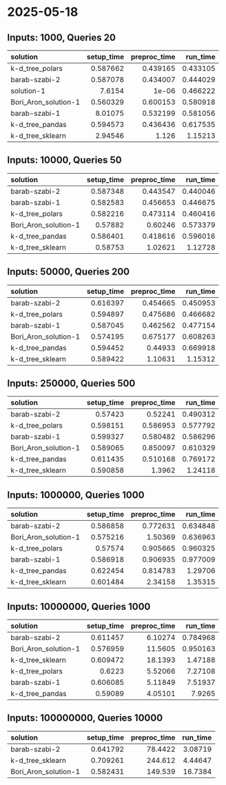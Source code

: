 # 2025-05-18

## Inputs: 1000, Queries 20

| solution             |   setup_time |   preproc_time |   run_time |
|:---------------------|-------------:|---------------:|-----------:|
| k-d_tree_polars      |     0.587662 |       0.439165 |   0.433105 |
| barab-szabi-2        |     0.587078 |       0.434007 |   0.444029 |
| solution-1           |     7.6154   |       1e-06    |   0.466222 |
| Bori_Aron_solution-1 |     0.560329 |       0.600153 |   0.580918 |
| barab-szabi-1        |     8.01075  |       0.532199 |   0.581056 |
| k-d_tree_pandas      |     0.594573 |       0.436436 |   0.617535 |
| k-d_tree_sklearn     |     2.94546  |       1.126    |   1.15213  |

## Inputs: 10000, Queries 50

| solution             |   setup_time |   preproc_time |   run_time |
|:---------------------|-------------:|---------------:|-----------:|
| barab-szabi-2        |     0.587348 |       0.443547 |   0.440046 |
| barab-szabi-1        |     0.582583 |       0.456653 |   0.446675 |
| k-d_tree_polars      |     0.582216 |       0.473114 |   0.460416 |
| Bori_Aron_solution-1 |     0.57882  |       0.60246  |   0.573379 |
| k-d_tree_pandas      |     0.586401 |       0.418616 |   0.596016 |
| k-d_tree_sklearn     |     0.58753  |       1.02621  |   1.12728  |

## Inputs: 50000, Queries 200

| solution             |   setup_time |   preproc_time |   run_time |
|:---------------------|-------------:|---------------:|-----------:|
| barab-szabi-2        |     0.616397 |       0.454665 |   0.450953 |
| k-d_tree_polars      |     0.594897 |       0.475686 |   0.466682 |
| barab-szabi-1        |     0.587045 |       0.462562 |   0.477154 |
| Bori_Aron_solution-1 |     0.574195 |       0.675177 |   0.608263 |
| k-d_tree_pandas      |     0.594452 |       0.44933  |   0.669918 |
| k-d_tree_sklearn     |     0.589422 |       1.10631  |   1.15312  |

## Inputs: 250000, Queries 500

| solution             |   setup_time |   preproc_time |   run_time |
|:---------------------|-------------:|---------------:|-----------:|
| barab-szabi-2        |     0.57423  |       0.52241  |   0.490312 |
| k-d_tree_polars      |     0.598151 |       0.586953 |   0.577792 |
| barab-szabi-1        |     0.599327 |       0.580482 |   0.586296 |
| Bori_Aron_solution-1 |     0.589065 |       0.850097 |   0.610329 |
| k-d_tree_pandas      |     0.611435 |       0.510168 |   0.769172 |
| k-d_tree_sklearn     |     0.590858 |       1.3962   |   1.24118  |

## Inputs: 1000000, Queries 1000

| solution             |   setup_time |   preproc_time |   run_time |
|:---------------------|-------------:|---------------:|-----------:|
| barab-szabi-2        |     0.586858 |       0.772631 |   0.634848 |
| Bori_Aron_solution-1 |     0.575216 |       1.50369  |   0.636963 |
| k-d_tree_polars      |     0.57574  |       0.905665 |   0.960325 |
| barab-szabi-1        |     0.586918 |       0.906935 |   0.977009 |
| k-d_tree_pandas      |     0.622454 |       0.814783 |   1.29706  |
| k-d_tree_sklearn     |     0.601484 |       2.34158  |   1.35315  |

## Inputs: 10000000, Queries 1000

| solution             |   setup_time |   preproc_time |   run_time |
|:---------------------|-------------:|---------------:|-----------:|
| barab-szabi-2        |     0.611457 |        6.10274 |   0.784968 |
| Bori_Aron_solution-1 |     0.576959 |       11.5605  |   0.950163 |
| k-d_tree_sklearn     |     0.609472 |       18.1393  |   1.47188  |
| k-d_tree_polars      |     0.6223   |        5.52066 |   7.27108  |
| barab-szabi-1        |     0.606085 |        5.11849 |   7.51937  |
| k-d_tree_pandas      |     0.59089  |        4.05101 |   7.9265   |

## Inputs: 100000000, Queries 10000

| solution             |   setup_time |   preproc_time |   run_time |
|:---------------------|-------------:|---------------:|-----------:|
| barab-szabi-2        |     0.641792 |        78.4422 |    3.08719 |
| k-d_tree_sklearn     |     0.709261 |       244.612  |    4.44647 |
| Bori_Aron_solution-1 |     0.582431 |       149.539  |   16.7384  |